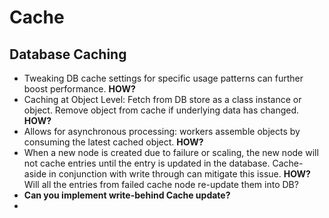 # Cache
## Database Caching
- Tweaking DB cache settings for specific usage patterns can further boost performance. **HOW?**
- Caching at Object Level: Fetch from DB store as a class instance or object. Remove object from cache if underlying data has changed. **HOW?**
- Allows for asynchronous processing: workers assemble objects by consuming the latest cached object. **HOW?**
- When a new node is created due to failure or scaling, the new node will not cache entries until the entry is updated in the database. Cache-aside in conjunction with write through can mitigate this issue. **HOW?** Will all the entries from failed cache node re-update them into DB? 
- **Can you implement write-behind Cache update?**
- 